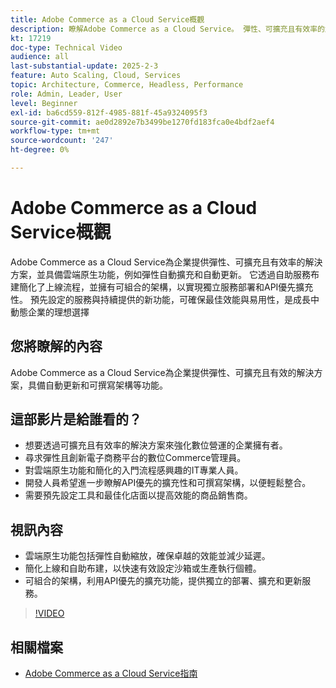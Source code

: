 ```yaml
---
title: Adobe Commerce as a Cloud Service概觀
description: 瞭解Adobe Commerce as a Cloud Service。 彈性、可擴充且有效率的解決方案，適合動態數位作業，並具備可撰寫的架構。
kt: 17219
doc-type: Technical Video
audience: all
last-substantial-update: 2025-2-3
feature: Auto Scaling, Cloud, Services
topic: Architecture, Commerce, Headless, Performance
role: Admin, Leader, User
level: Beginner
exl-id: ba6cd559-812f-4985-881f-45a9324095f3
source-git-commit: ae0d2892e7b3499be1270fd183fca0e4bdf2aef4
workflow-type: tm+mt
source-wordcount: '247'
ht-degree: 0%

---
```


# Adobe Commerce as a Cloud Service概觀

Adobe Commerce as a Cloud Service為企業提供彈性、可擴充且有效率的解決方案，並具備雲端原生功能，例如彈性自動擴充和自動更新。 它透過自助服務布建簡化了上線流程，並擁有可組合的架構，以實現獨立服務部署和API優先擴充性。 預先設定的服務與持續提供的新功能，可確保最佳效能與易用性，是成長中動態企業的理想選擇

## 您將瞭解的內容

Adobe Commerce as a Cloud Service為企業提供彈性、可擴充且有效的解決方案，具備自動更新和可撰寫架構等功能。

## 這部影片是給誰看的？

* 想要透過可擴充且有效率的解決方案來強化數位營運的企業擁有者。
* 尋求彈性且創新電子商務平台的數位Commerce管理員。
* 對雲端原生功能和簡化的入門流程感興趣的IT專業人員。
* 開發人員希望進一步瞭解API優先的擴充性和可撰寫架構，以便輕鬆整合。
* 需要預先設定工具和最佳化店面以提高效能的商品銷售商。

## 視訊內容

* 雲端原生功能包括彈性自動縮放，確保卓越的效能並減少延遲。
* 簡化上線和自助布建，以快速有效設定沙箱或生產執行個體。
* 可組合的架構，利用API優先的擴充功能，提供獨立的部署、擴充和更新服務。

>[!VIDEO](https://video.tv.adobe.com/v/3443311?learn=on)

## 相關檔案

* [Adobe Commerce as a Cloud Service指南](https://experienceleague.adobe.com/en/docs/commerce/cloud-service/overview)
